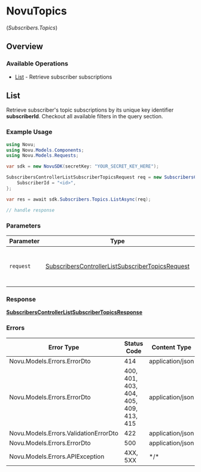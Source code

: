 # NovuTopics
(*Subscribers.Topics*)

## Overview

### Available Operations

* [List](#list) - Retrieve subscriber subscriptions

## List

Retrieve subscriber's topic subscriptions by its unique key identifier **subscriberId**. 
    Checkout all available filters in the query section.

### Example Usage

```csharp
using Novu;
using Novu.Models.Components;
using Novu.Models.Requests;

var sdk = new NovuSDK(secretKey: "YOUR_SECRET_KEY_HERE");

SubscribersControllerListSubscriberTopicsRequest req = new SubscribersControllerListSubscriberTopicsRequest() {
    SubscriberId = "<id>",
};

var res = await sdk.Subscribers.Topics.ListAsync(req);

// handle response
```

### Parameters

| Parameter                                                                                                                     | Type                                                                                                                          | Required                                                                                                                      | Description                                                                                                                   |
| ----------------------------------------------------------------------------------------------------------------------------- | ----------------------------------------------------------------------------------------------------------------------------- | ----------------------------------------------------------------------------------------------------------------------------- | ----------------------------------------------------------------------------------------------------------------------------- |
| `request`                                                                                                                     | [SubscribersControllerListSubscriberTopicsRequest](../../Models/Requests/SubscribersControllerListSubscriberTopicsRequest.md) | :heavy_check_mark:                                                                                                            | The request object to use for the request.                                                                                    |

### Response

**[SubscribersControllerListSubscriberTopicsResponse](../../Models/Requests/SubscribersControllerListSubscriberTopicsResponse.md)**

### Errors

| Error Type                             | Status Code                            | Content Type                           |
| -------------------------------------- | -------------------------------------- | -------------------------------------- |
| Novu.Models.Errors.ErrorDto            | 414                                    | application/json                       |
| Novu.Models.Errors.ErrorDto            | 400, 401, 403, 404, 405, 409, 413, 415 | application/json                       |
| Novu.Models.Errors.ValidationErrorDto  | 422                                    | application/json                       |
| Novu.Models.Errors.ErrorDto            | 500                                    | application/json                       |
| Novu.Models.Errors.APIException        | 4XX, 5XX                               | \*/\*                                  |